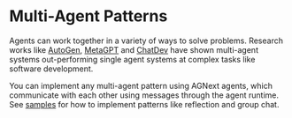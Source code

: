 # Multi-Agent Patterns

Agents can work together in a variety of ways to solve problems.
Research works like [AutoGen](https://aka.ms/autogen-paper),
[MetaGPT](https://arxiv.org/abs/2308.00352)
and [ChatDev](https://arxiv.org/abs/2307.07924) have shown
multi-agent systems out-performing single agent systems at complex tasks
like software development.

You can implement any multi-agent pattern using AGNext agents, which
communicate with each other using messages through the agent runtime.
See [samples](https://github.com/microsoft/agnext/tree/main/python/samples#pattern-examples)
for how to implement patterns like reflection and group chat.
